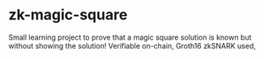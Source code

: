 # zk-magic-square
Small learning project to prove that a magic square solution is known but without showing the solution! Verifiable on-chain, Groth16 zkSNARK used,
